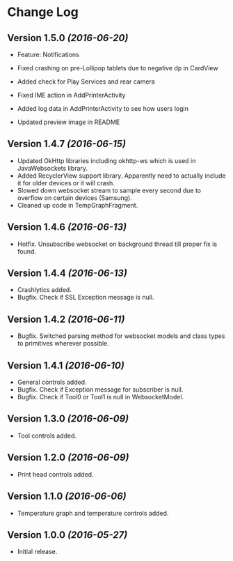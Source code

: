 Change Log
==========

Version 1.5.0 *(2016-06-20)*
----------------------------

 * Feature: Notifications
 
 * Fixed crashing on pre-Lollipop tablets due to negative dp in CardView
 * Added check for Play Services and rear camera
 * Fixed IME action in AddPrinterActivity
 * Added log data in AddPrinterActivity to see how users login
 * Updated preview image in README

Version 1.4.7 *(2016-06-15)*
----------------------------

 * Updated OkHttp libraries including okhttp-ws which is used in JavaWebsockets library.
 * Added RecyclerView support library. Apparently need to actually include it for older devices or it will crash.
 * Slowed down websocket stream to sample every second due to overflow on certain devices (Samsung).
 * Cleaned up code in TempGraphFragment. 

Version 1.4.6 *(2016-06-13)*
----------------------------

 * Hotfix. Unsubscribe websocket on background thread till proper fix is found.

Version 1.4.4 *(2016-06-13)*
----------------------------

 * Crashlytics added.
 * Bugfix. Check if SSL Exception message is null.

Version 1.4.2 *(2016-06-11)*
----------------------------

 * Bugfix. Switched parsing method for websocket models and class types to primitives wherever possible.

Version 1.4.1 *(2016-06-10)*
----------------------------

 * General controls added.
 * Bugfix. Check if Exception message for subscriber is null.
 * Bugfix. Check if Tool0 or Tool1 is null in WebsocketModel.

Version 1.3.0 *(2016-06-09)*
----------------------------

 * Tool controls added.

Version 1.2.0 *(2016-06-09)*
----------------------------

 * Print head controls added.

Version 1.1.0 *(2016-06-06)*
----------------------------

 * Temperature graph and temperature controls added.

Version 1.0.0 *(2016-05-27)*
----------------------------

 * Initial release.